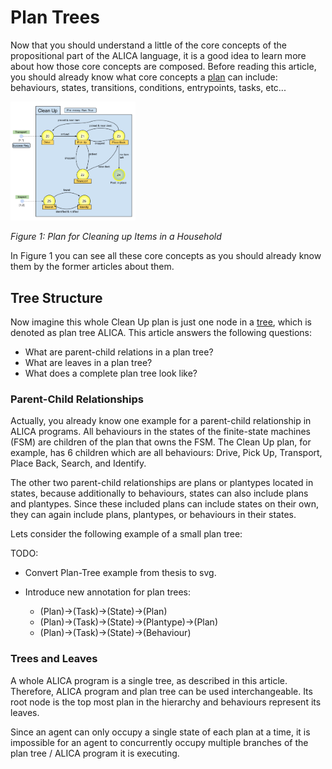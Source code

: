 # Plan Trees

Now that you should understand a little of the core concepts of the propositional part of the ALICA language, it is a good idea to learn more about how those core concepts are composed. Before reading this article, you should already know what core concepts a [plan](./plans.md) can include: behaviours, states, transitions, conditions, entrypoints, tasks, etc...

<img src="../images/clean_up_plan_example.svg" alt="Plan Example: Cleaning Up" style="zoom:20%;" />

*Figure 1: Plan for Cleaning up Items in a Household*

In Figure 1 you can see all these core concepts as you should already know them by the former articles about them. 

## Tree Structure

Now imagine this whole Clean Up plan is just one node in a [tree](https://en.wikipedia.org/wiki/Tree_(data_structure)), which is denoted as plan tree ALICA. This article answers the following questions: 

* What are parent-child relations in a plan tree?
* What are leaves in a plan tree?
* What does a complete plan tree look like?

### Parent-Child Relationships

Actually, you already know one example for a parent-child relationship in ALICA programs. All behaviours in the states of the finite-state machines (FSM) are children of the plan that owns the FSM. The Clean Up plan, for example, has 6 children which are all behaviours: Drive, Pick Up, Transport, Place Back, Search, and Identify. 

The other two parent-child relationships are plans or plantypes located in states, because additionally to behaviours, states can also include plans and plantypes. Since these included plans can include states on their own, they can again include plans, plantypes, or behaviours in their states.

Lets consider the following example of a small plan tree:

TODO: 

* Convert Plan-Tree example from thesis to svg.

* Introduce new annotation for plan trees:
  * (Plan)->(Task)->(State)->(Plan)
  * (Plan)->(Task)->(State)->(Plantype)->(Plan)
  * (Plan)->(Task)->(State)->(Behaviour)

### Trees and Leaves

A whole ALICA program is a single tree, as described in this article. Therefore, ALICA program and plan tree can be used interchangeable. Its root node is the top most plan in the hierarchy and behaviours represent its leaves.

Since an agent can only occupy a single state of each plan at a time, it is impossible for an agent to concurrently occupy multiple branches of the plan tree / ALICA program it is executing.